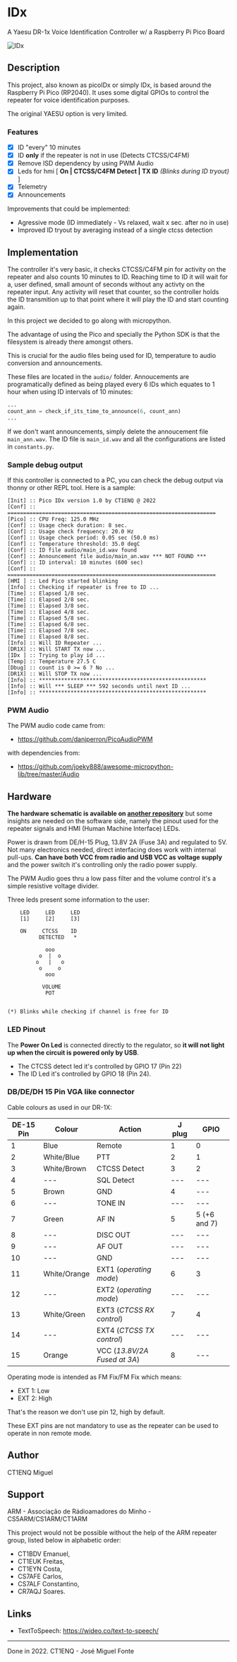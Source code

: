# IDx
A Yaesu DR-1x Voice Identification Controller w/ a Raspberry Pi Pico Board

![IDx](https://github.com/phastmike/IDx_hardware/raw/master/images/img1.jpg "Hardware Implementation")

## Description

This project, also known as picoIDx or simply IDx, is based around the Raspberry Pi Pico (RP2040). It uses some digital
GPIOs to control the repeater for voice identification purposes. 

The original YAESU
option is very limited. 

### Features

- [x] ID "every" 10 minutes
- [x] ID **only** if the repeater is not in use (Detects CTCSS/C4FM)
- [x] Remove ISD dependency by using PWM Audio
- [x] Leds for hmi [ **On | CTCSS/C4FM Detect | TX ID** *(Blinks during ID tryout)* ]
- [x] Telemetry
- [x] Announcements

Improvements that could be implemented:

- Agressive mode (ID immediately - Vs relaxed, wait x sec. after no in use)
- Improved ID tryout by averaging instead of a single ctcss detection

## Implementation

The controller it's very basic, it checks CTCSS/C4FM pin for activity on the repeater and
also counts 10 minutes to ID. Reaching time to ID it will wait for a, user defined, small amount
of seconds without any activty on the repeater input. Any activity will reset that
counter, so the controller holds the ID transmition up to that point where it will
play the ID and start counting again.

In this project we decided to go along with micropython.

The advantage of using the Pico and specially the Python
SDK is that the filesystem is already there amongst others.

This is crucial for the audio files being used for ID, temperature to audio 
conversion and announcements.

These files are located in the `audio/` folder. Annoucements are programatically
defined as being played every 6 IDs which equates to 1 hour when using ID intervals
of 10 minutes:

```python
...
count_ann = check_if_its_time_to_announce(6, count_ann)
...
```

If we don't want announcements, simply delete the annoucement file `main_ann.wav`.
The ID file is `main_id.wav` and all the configurations are listed in `constants.py`.

### Sample debug output

If this controller is connected to a PC, you can check the debug output via
thonny or other REPL tool. Here is a sample:

```text
[Init] :: Pico IDx version 1.0 by CT1ENQ @ 2022
[Conf] :: ==================================================================
[Pico] :: CPU Freq: 125.0 MHz
[Conf] :: Usage check duration: 8 sec.
[Conf] :: Usage check frequency: 20.0 Hz
[Conf] :: Usage check period: 0.05 sec (50.0 ms)
[Conf] :: Temperature threshold: 35.0 degC
[Conf] :: ID file audio/main_id.wav found
[Conf] :: Announcement file audio/main_an.wav *** NOT FOUND ***
[Conf] :: ID interval: 10 minutes (600 sec)
[Conf] :: ==================================================================
[HMI ] :: Led Pico started blinking
[Info] :: Checking if repeater is free to ID ...
[Time] :: Elapsed 1/8 sec.
[Time] :: Elapsed 2/8 sec.
[Time] :: Elapsed 3/8 sec.
[Time] :: Elapsed 4/8 sec.
[Time] :: Elapsed 5/8 sec.
[Time] :: Elapsed 6/8 sec.
[Time] :: Elapsed 7/8 sec.
[Time] :: Elapsed 8/8 sec.
[Info] :: Will ID Repeater ...
[DR1X] :: Will START TX now ...
[IDx ] :: Trying to play id ...
[Temp] :: Temperature 27.5 C
[Dbug] :: count is 0 >= 6 ? No ...
[DR1X] :: Will STOP TX now ...
[Info] :: *****************************************************
[Info] :: Will *** SLEEP *** 592 seconds until next ID ... 
[Info] :: *****************************************************
```

### PWM Audio

The PWM audio code came from:

- https://github.com/danjperron/PicoAudioPWM

with dependencies from:

- https://github.com/joeky888/awesome-micropython-lib/tree/master/Audio

## Hardware

**The hardware schematic is available on [another repository](https://github.com/phastmike/IDx_hardware)** but some insights are
needed on the software side, namely the pinout used for the repeater signals and
HMI (Human Machine Interface) LEDs.

Power is drawn from DE/H-15 Plug, 13.8V 2A (Fuse 3A) and regulated to 5V.
Not many electronics needed, direct interfacing does work with internal pull-ups.
**Can have both VCC from radio and USB VCC as voltage supply** and the power switch
it's controlling only the radio power supply.

The PWM Audio goes thru a low pass filter and the volume control it's a simple
resistive voltage divider.

Three leds present some information to the user:

```text
    LED     LED     LED
    [1]     [2]     [3] 

    ON     CTCSS    ID
          DETECTED   *

            ooo
          o  |  o
         o   |   o
          o     o
            ooo

           VOLUME
            POT


(*) Blinks while checking if channel is free for ID
```

### LED Pinout

The **Power On Led** is connected directly to the regulator, so **it will not light up
when the circuit is powered only by USB**.

- The CTCSS detect led it's controlled by GPIO 17 (Pin 22)
- The ID Led it's controlled by GPIO 18 (Pin 24).

### DB/DE/DH 15 Pin VGA like connector

Cable colours as used in our DR-1X:

|DE-15 Pin|Colour|Action|J plug|GPIO|
|---------|------|------|------|----|
|1|Blue|Remote|1|0|
|2|White/Blue|PTT|2|1|
|3|White/Brown|CTCSS Detect |3|2|
|4|---|SQL Detect|---|---|
|5|Brown|GND|4|---|
|6|---|TONE IN|---|---|
|7|Green|AF IN|5|5 (+6 and 7)|
|8|---|DISC OUT|---|---|
|9|---|AF OUT|---|---|
|10|---|GND|---|---|
|11|White/Orange|EXT1 (*operating mode*)|6|3|
|12|---|EXT2 (*operating mode*)|---|---|
|13|White/Green|EXT3 (*CTCSS RX control*)|7|4|
|14|---|EXT4 (*CTCSS TX control*)|---|---|
|15|Orange|VCC (*13.8V/2A Fused at 3A*)|8|---|


Operating mode is intended as FM Fix/FM Fix which means:

- EXT 1: Low
- EXT 2: High

That's the reason we don't use pin 12, high by default.

These EXT pins are not mandatory to use as the repeater can be used to operate
in non remote mode.

## Author

CT1ENQ Miguel

## Support

ARM - Associação de Rádioamadores do Minho - CS5ARM/CS1ARM/CT1ARM

This project would not be possible without the help of the ARM repeater group,
listed below in alphabetic order: 

- CT1BDV Emanuel, 
- CT1EUK Freitas,
- CT1EYN Costa,
- CS7AFE Carlos,
- CS7ALF Constantino,
- CR7AQJ Soares.

## Links
- TextToSpeech: https://wideo.co/text-to-speech/

---

Done in 2022. CT1ENQ - José Miguel Fonte
